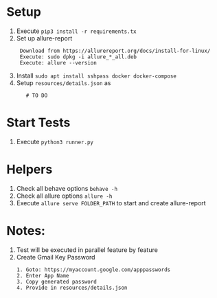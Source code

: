 
# Setup
1. Execute `pip3 install -r requirements.tx`
2. Set up allure-report
   ``` 
    Download from https://allurereport.org/docs/install-for-linux/
    Execute: sudo dpkg -i allure_*_all.deb
    Execute: allure --version
   ```
3. Install `sudo apt install sshpass docker docker-compose`
4. Setup `resources/details.json` as
   ```
      # TO DO
   ```

# Start Tests
1. Execute `python3 runner.py`


# Helpers
1. Check all behave options `behave -h`
2. Check all allure options `allure -h`
3. Execute `allure serve FOLDER_PATH` to start and create allure-report

# Notes:
1. Test will be executed in parallel feature by feature
2. Create Gmail Key Password
   ```
   1. Goto: https://myaccount.google.com/apppasswords
   2. Enter App Name
   3. Copy generated password
   4. Provide in resources/details.json
   ```
